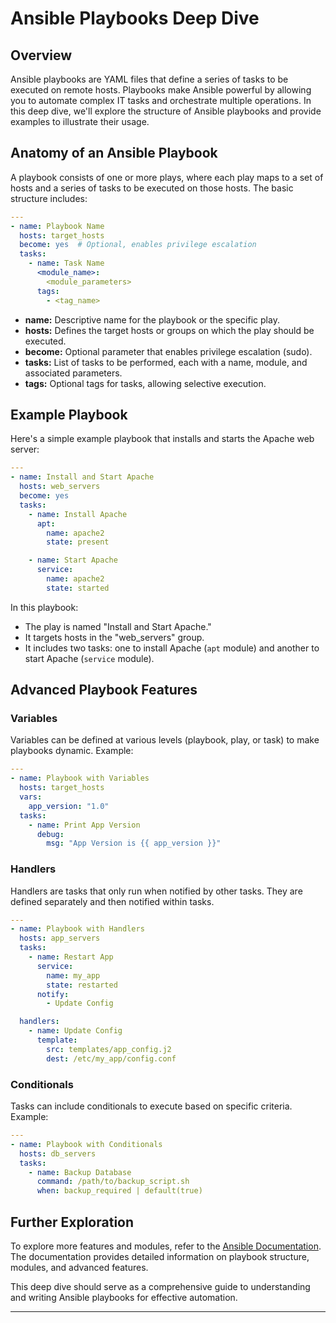# Ansible Playbooks Deep Dive

## Overview

Ansible playbooks are YAML files that define a series of tasks to be executed on remote hosts. Playbooks make Ansible powerful by allowing you to automate complex IT tasks and orchestrate multiple operations. In this deep dive, we'll explore the structure of Ansible playbooks and provide examples to illustrate their usage.

## Anatomy of an Ansible Playbook

A playbook consists of one or more plays, where each play maps to a set of hosts and a series of tasks to be executed on those hosts. The basic structure includes:

```yaml
---
- name: Playbook Name
  hosts: target_hosts
  become: yes  # Optional, enables privilege escalation
  tasks:
    - name: Task Name
      <module_name>:
        <module_parameters>
      tags:
        - <tag_name>
```

- **name:** Descriptive name for the playbook or the specific play.
- **hosts:** Defines the target hosts or groups on which the play should be executed.
- **become:** Optional parameter that enables privilege escalation (sudo).
- **tasks:** List of tasks to be performed, each with a name, module, and associated parameters.
- **tags:** Optional tags for tasks, allowing selective execution.

## Example Playbook

Here's a simple example playbook that installs and starts the Apache web server:

```yaml
---
- name: Install and Start Apache
  hosts: web_servers
  become: yes
  tasks:
    - name: Install Apache
      apt:
        name: apache2
        state: present

    - name: Start Apache
      service:
        name: apache2
        state: started
```

In this playbook:
- The play is named "Install and Start Apache."
- It targets hosts in the "web_servers" group.
- It includes two tasks: one to install Apache (`apt` module) and another to start Apache (`service` module).

## Advanced Playbook Features

### Variables

Variables can be defined at various levels (playbook, play, or task) to make playbooks dynamic. Example:

```yaml
---
- name: Playbook with Variables
  hosts: target_hosts
  vars:
    app_version: "1.0"
  tasks:
    - name: Print App Version
      debug:
        msg: "App Version is {{ app_version }}"
```

### Handlers

Handlers are tasks that only run when notified by other tasks. They are defined separately and then notified within tasks.

```yaml
---
- name: Playbook with Handlers
  hosts: app_servers
  tasks:
    - name: Restart App
      service:
        name: my_app
        state: restarted
      notify: 
        - Update Config

  handlers:
    - name: Update Config
      template:
        src: templates/app_config.j2
        dest: /etc/my_app/config.conf
```

### Conditionals

Tasks can include conditionals to execute based on specific criteria. Example:

```yaml
---
- name: Playbook with Conditionals
  hosts: db_servers
  tasks:
    - name: Backup Database
      command: /path/to/backup_script.sh
      when: backup_required | default(true)
```

## Further Exploration

To explore more features and modules, refer to the [Ansible Documentation](https://docs.ansible.com/ansible/latest/index.html). The documentation provides detailed information on playbook structure, modules, and advanced features.

This deep dive should serve as a comprehensive guide to understanding and writing Ansible playbooks for effective automation.

---
